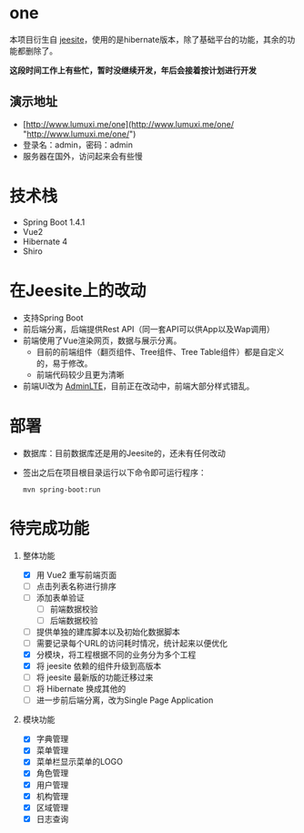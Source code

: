 # one

本项目衍生自 [jeesite](https://github.com/thinkgem/jeesite "https://github.com/thinkgem/jeesite")，使用的是hibernate版本，除了基础平台的功能，其余的功能都删除了。

**这段时间工作上有些忙，暂时没继续开发，年后会接着按计划进行开发**

## 演示地址
-   [http://www.lumuxi.me/one](http://www.lumuxi.me/one/ "http://www.lumuxi.me/one/")
-   登录名：admin，密码：admin
-   服务器在国外，访问起来会有些慢

# 技术栈
-   Spring Boot 1.4.1
-   Vue2
-   Hibernate 4
-   Shiro

# 在Jeesite上的改动
-	支持Spring Boot
-	前后端分离，后端提供Rest API（同一套API可以供App以及Wap调用）
-   前端使用了Vue渲染网页，数据与展示分离。
    -   目前的前端组件（翻页组件、Tree组件、Tree Table组件）都是自定义的，易于修改。
    -   前端代码较少且更为清晰
-	前端UI改为 [AdminLTE](https://github.com/almasaeed2010/AdminLTE "https://github.com/almasaeed2010/AdminLTE")，目前正在改动中，前端大部分样式错乱。

# 部署
-   数据库：目前数据库还是用的Jeesite的，还未有任何改动
-   签出之后在项目根目录运行以下命令即可运行程序：

        mvn spring-boot:run

# 待完成功能
1.  整体功能

	-   [X] 用 Vue2 重写前端页面
	-	[ ] 点击列表名称进行排序
	-   [ ] 添加表单验证
	    -   [ ] 前端数据校验
	    -   [ ] 后端数据校验
	-   [ ] 提供单独的建库脚本以及初始化数据脚本
	-   [ ] 需要记录每个URL的访问耗时情况，统计起来以便优化
	-	[X] 分模块，将工程根据不同的业务分为多个工程
	-	[X] 将 jeesite 依赖的组件升级到高版本
	-	[ ] 将 jeesite 最新版的功能迁移过来
	-   [ ] 将 Hibernate 换成其他的
	-   [ ] 进一步前后端分离，改为Single Page Application

2.  模块功能

	-   [X] 字典管理
	-   [X] 菜单管理
	-   [X] 菜单栏显示菜单的LOGO
	-   [X] 角色管理
	-   [X] 用户管理
	-   [X] 机构管理
	-   [X] 区域管理
	-   [X] 日志查询
